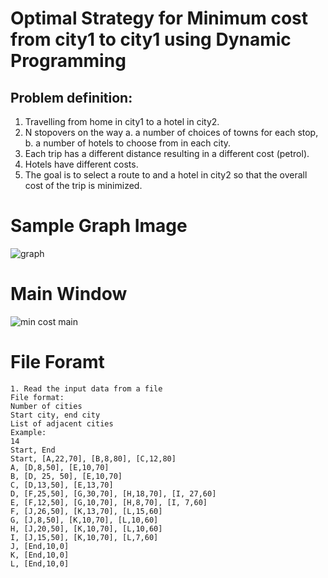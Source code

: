 # Optimal Strategy for Minimum cost from city1 to city1 using Dynamic Programming

## Problem definition:
1. Travelling from home in city1 to a hotel in city2.
2. N stopovers on the way
   a. a number of choices of towns for each stop,
   b. a number of hotels to choose from in each city.
3. Each trip has a different distance resulting in a different cost (petrol).
4. Hotels have different costs.
5. The goal is to select a route to and a hotel in city2 so that the overall cost of the trip is
minimized.

# Sample Graph Image
![graph](https://github.com/zaidsalah123er/Minimum-cost-from-city1-to-city1-using-Dynamic-Programming/assets/89332179/037ae8c4-c44f-4db1-973a-efe6dae646bc)


# Main Window
![min cost main](https://github.com/zaidsalah123er/Minimum-cost-from-city1-to-city1-using-Dynamic-Programming/assets/89332179/123b4cc3-213c-4247-a604-1bb382104820)

# File Foramt
```
1. Read the input data from a file
File format:
Number of cities
Start city, end city
List of adjacent cities
Example:
14
Start, End
Start, [A,22,70], [B,8,80], [C,12,80]
A, [D,8,50], [E,10,70]
B, [D, 25, 50], [E,10,70]
C, [D,13,50], [E,13,70]
D, [F,25,50], [G,30,70], [H,18,70], [I, 27,60]
E, [F,12,50], [G,10,70], [H,8,70], [I, 7,60]
F, [J,26,50], [K,13,70], [L,15,60]
G, [J,8,50], [K,10,70], [L,10,60]
H, [J,20,50], [K,10,70], [L,10,60]
I, [J,15,50], [K,10,70], [L,7,60]
J, [End,10,0]
K, [End,10,0]
L, [End,10,0]



